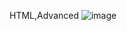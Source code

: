 HTML,Advanced
![image](https://github.com/elyse003/alu-web-development/assets/155962493/566acd80-c634-4d09-baea-80483e5a83a0)
